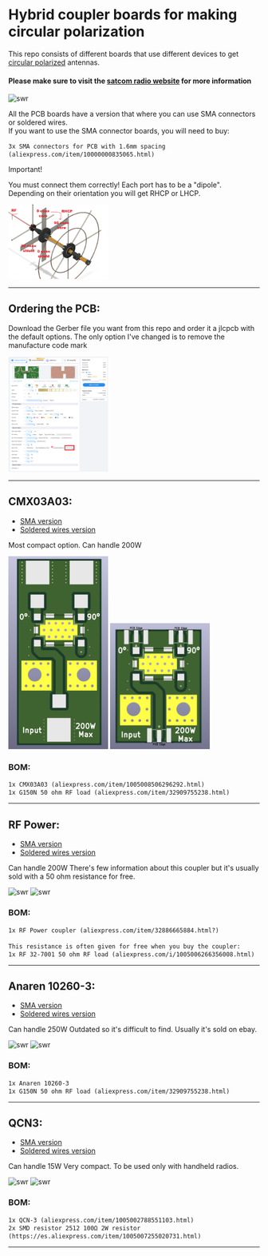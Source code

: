 # Hybrid coupler boards for making circular polarization

This repo consists of different boards that use different devices to get [circular polarized](https://satcomradio.github.io/#/antennas/polarization) antennas. 

#### Please make sure to visit the [satcom radio website](https://satcomradio.github.io/) for more information

<img src="./img/couplers.png" alt="swr" width="200"/>

All the PCB boards have a version that where you can use SMA connectors or soldered wires.  
If you want to use the SMA connector boards, you will need to buy:

```
3x SMA connectors for PCB with 1.6mm spacing (aliexpress.com/item/10000000835065.html)

```

Important!

You must connect them correctly! Each port has to be a "dipole".  
Depending on their orientation you will get RHCP or LHCP.

<img src="./img/conn.png" alt="swr" width="200"/>

------

## Ordering the PCB:

Download the Gerber file you want from this repo and order it a jlcpcb with the default options.
The only option I've changed is to remove the manufacture code mark

<img src="./img/jlcpcb.png" alt="swr" width="200"/>

------

## CMX03A03:

- [SMA version](./GERBER-CmxSma.zip)  
- [Soldered wires version](./GERBER-CmxRf.zip)

Most compact option. Can handle 200W

<img src="./img/CMX_RF.png" alt="swr" width="200"/>
<img src="./img/CMX_SMA.png" alt="swr" width="200"/>

### BOM:

```
1x CMX03A03 (aliexpress.com/item/1005008506296292.html)
1x G150N 50 ohm RF load (aliexpress.com/item/32909755238.html)

```
----

## RF Power:

- [SMA version](./GERBER-RfPowerSma.zip)  
- [Soldered wires version](./GERBER-RfPowerRf.zip)

Can handle 200W
There's few information about this coupler but it's usually sold with a 50 ohm resistance for free.

<img src="./img/RfPower_RF" alt="swr" width="200"/>
<img src="./img/RfPower_SMA" alt="swr" width="200"/>

### BOM:

```
1x RF Power coupler (aliexpress.com/item/32886665884.html?)

This resistance is often given for free when you buy the coupler:
1x RF 32-7001 50 ohm RF load (aliexpress.com/i/1005006266356008.html)

```
----

## Anaren 10260-3:

- [SMA version](./GERBER-AnarenSma.zip)  
- [Soldered wires version](./GERBER-AnarenRf.zip)

Can handle 250W
Outdated so it's difficult to find. Usually it's sold on ebay.

<img src="./img/Anaren_RF" alt="swr" width="200"/>
<img src="./img/Anaren_SMA" alt="swr" width="200"/>

### BOM:

```
1x Anaren 10260-3
1x G150N 50 ohm RF load (aliexpress.com/item/32909755238.html)

```
----

## QCN3:

- [SMA version](./GERBER-CmxSma.zip)  
- [Soldered wires version](./GERBER-Qcn3Rf.zip)

Can handle 15W
Very compact. To be used only with handheld radios.

<img src="./img/QCN3_RF" alt="swr" width="200"/>
<img src="./img/QCN3_SMA" alt="swr" width="200"/>

### BOM:

```
1x QCN-3 (aliexpress.com/item/1005002788551103.html)
2x SMD resistor 2512 100Ω 2W resistor (https://es.aliexpress.com/item/1005007255020731.html)

```
----